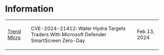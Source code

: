 # Information
<table>
  <tr>
    <td>
      <a href="https://www.trendmicro.com/en_no/research/24/b/cve202421412-water-hydra-targets-traders-with-windows-defender-s.html">Trend Micro</a>
    </td>
    <td>
      <p>CVE-2024-21412: Water Hydra Targets Traders With Microsoft Defender SmartScreen Zero-Day</p>
    </td>
    <td>
      <p>Feb 13, 2024</p>
    </td>
  </tr>
</table>
